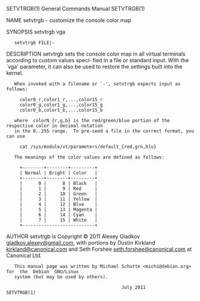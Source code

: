 SETVTRGB(1)                             General Commands Manual                            SETVTRGB(1)

NAME
       setvtrgb - customize the console color map

SYNOPSIS
       setvtrgb vga

       setvtrgb FILE|-

DESCRIPTION
       setvtrgb  sets the console color map in all virtual terminals according to custom values speci‐
       fied in a file or standard input.  With the `vga' parameter, it can also be used to restore the
       settings built into the kernel.

       When invoked with a filename or `-', setvtrgb expects input as follows:

         color0_r,color1_r,...,color15_r
         color0_g,color1_g,...,color15_g
         color0_b,color1_b,...,color15_b

       where  colorN_{r,g,b} is the red/green/blue portion of the respective color in decimal notation
       in the 0..255 range.  To pre-seed a file in the correct format, you can use

         cat /sys/module/vt/parameters/default_{red,grn,blu}

       The meanings of the color values are defined as follows:

         +--------+--------+---------+
         | Normal | Bright | Color   |
         +--------+--------+---------+
         |      0 |      8 | Black   |
         |      1 |      9 | Red     |
         |      2 |     10 | Green   |
         |      3 |     11 | Yellow  |
         |      4 |     12 | Blue    |
         |      5 |     13 | Magenta |
         |      6 |     14 | Cyan    |
         |      7 |     15 | White   |
         +---------------------------+

AUTHOR
       setvtrgb is Copyright © 2011 Alexey Gladkov <gladkov.alexey@gmail.com>, with portions by Dustin
       Kirkland  <kirkland@canonical.com>  and  Seth Forshee <seth.forshee@canonical.com> at Canonical
       Ltd.

       This manual page was written by Michael Schutte <michi@debian.org>  for  the  Debian  GNU/Linux
       system (but may be used by others).

                                               July 2011                                   SETVTRGB(1)
